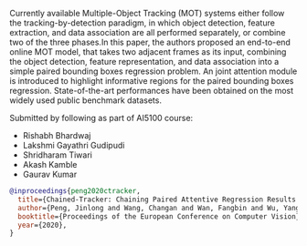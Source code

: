 Currently available Multiple-Object Tracking (MOT)
systems either follow the tracking-by-detection paradigm,
in which object detection, feature extraction, and data association are all performed separately, or combine two of
the three phases.In this paper, the authors proposed an end-to-end online MOT model, that takes two adjacent frames as its input,
combining the object detection, feature representation, and
data association into a simple paired bounding boxes regression problem. An joint attention module is introduced to
highlight informative regions for the paired bounding boxes
regression. State-of-the-art performances have been obtained on the most widely used public benchmark datasets.

Submitted by following as part of AI5100 course: 
- Rishabh Bhardwaj
- Lakshmi Gayathri Gudipudi
- Shridharam Tiwari
- Akash Kamble
- Gaurav Kumar


```BibTeX
@inproceedings{peng2020ctracker,
  title={Chained-Tracker: Chaining Paired Attentive Regression Results for End-to-End Joint Multiple-Object Detection and Tracking},
  author={Peng, Jinlong and Wang, Changan and Wan, Fangbin and Wu, Yang and Wang, Yabiao and Tai, Ying and Wang, Chengjie and Li, Jilin and Huang, Feiyue and Fu, Yanwei},
  booktitle={Proceedings of the European Conference on Computer Vision},
  year={2020},
}
```
